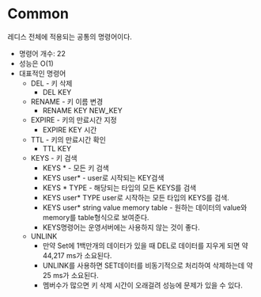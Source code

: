 # Common

레디스 전체에 적용되는 공통의 명령어이다.

- 명령어 개수: 22
- 성능은 O(1)
- 대표적인 명령어
  - DEL - 키 삭제
    - DEL KEY
  - RENAME - 키 이름 변경
    - RENAME KEY NEW_KEY
  - EXPIRE - 키의 만료시간 지정
    - EXPIRE KEY 시간
  - TTL - 키의 만료시간 확인
    - TTL KEY
  - KEYS - 키 검색
    - KEYS \* - 모든 키 검색
    - KEYS user\* - user로 시작되는 KEY검색
    - KEYS \* TYPE - 해당되는 타입의 모든 KEYS를 검색
    - KEYS user\* TYPE user로 시작하는 모든 타입의 KEYS를 검색.
    - KEYS user\* string value memory table - 원하는 데이터의 value와 memory를 table형식으로 보여준다.
    - KEYS명령어는 운영서버에는 사용하지 않는 것이 좋다.
  - UNLINK
    - 만약 Set에 1백만개의 데이터가 있을 때 DEL로 데이터를 지우게 되면 약 44,217 ms가 소요된다.
    - UNLINK를 사용하면 SET데이터를 비동기적으로 처리하여 삭제하는데 약 25 ms가 소요된다.
    - 멤버수가 많으면 키 삭제 시간이 오래걸려 성능에 문제가 있을 수 있다.
